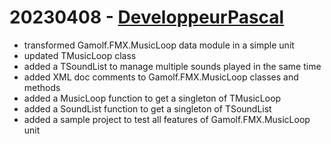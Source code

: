 # 20230408 - [DeveloppeurPascal](https://github.com/DeveloppeurPascal)

* transformed Gamolf.FMX.MusicLoop data module in a simple unit
* updated TMusicLoop class
* added a TSoundList to manage multiple sounds played in the same time
* added XML doc comments to Gamolf.FMX.MusicLoop classes and methods
* added a MusicLoop function to get a singleton of TMusicLoop
* added a SoundList function to get a singleton of TSoundList
* added a sample project to test all features of Gamolf.FMX.MusicLoop unit
